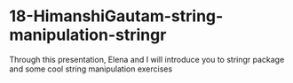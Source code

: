 # 18-HimanshiGautam-string-manipulation-stringr
Through this presentation, Elena and I will introduce you to stringr package and some cool string manipulation exercises
